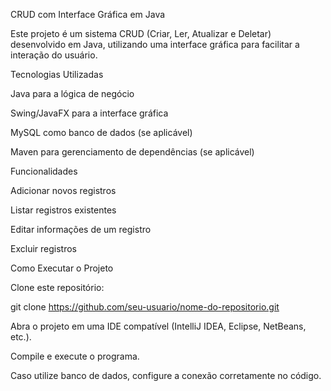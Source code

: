 CRUD com Interface Gráfica em Java

Este projeto é um sistema CRUD (Criar, Ler, Atualizar e Deletar) desenvolvido em Java, utilizando uma interface gráfica para facilitar a interação do usuário.

Tecnologias Utilizadas

Java para a lógica de negócio

Swing/JavaFX para a interface gráfica

MySQL como banco de dados (se aplicável)

Maven para gerenciamento de dependências (se aplicável)

Funcionalidades

Adicionar novos registros

Listar registros existentes

Editar informações de um registro

Excluir registros

Como Executar o Projeto

Clone este repositório:

git clone https://github.com/seu-usuario/nome-do-repositorio.git

Abra o projeto em uma IDE compatível (IntelliJ IDEA, Eclipse, NetBeans, etc.).

Compile e execute o programa.

Caso utilize banco de dados, configure a conexão corretamente no código.
